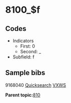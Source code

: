 # 8100\_$f

## Codes

-   Indicators
    -   First: 0
    -   Second: \_
-   Subfield: f

## Sample bibs

9168040 [Quicksearch](https://search.library.yale.edu/catalog/9168040) [VXWS](http://prodorbis.library.yale.edu:7014/vxws/GetHoldingsService?bibId=9168040)

**Parent topic:**[810](../../tags/810/810.md)

